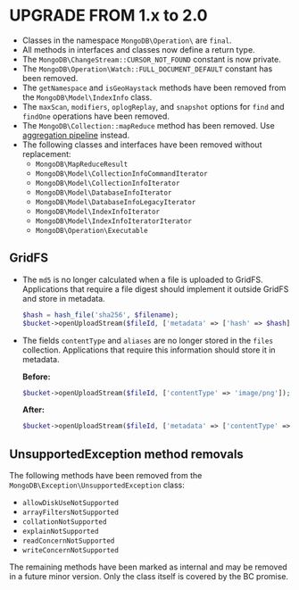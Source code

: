 UPGRADE FROM 1.x to 2.0
========================

 * Classes in the namespace `MongoDB\Operation\` are `final`.
 * All methods in interfaces and classes now define a return type.
 * The `MongoDB\ChangeStream::CURSOR_NOT_FOUND` constant is now private.
 * The `MongoDB\Operation\Watch::FULL_DOCUMENT_DEFAULT` constant has been
   removed.
 * The `getNamespace` and `isGeoHaystack` methods have been removed from the
   `MongoDB\Model\IndexInfo` class.
 * The `maxScan`, `modifiers`, `oplogReplay`, and `snapshot` options for `find`
   and `findOne` operations have been removed.
 * The `MongoDB\Collection::mapReduce` method has been removed. Use
   [aggregation pipeline](https://www.mongodb.com/docs/manual/reference/map-reduce-to-aggregation-pipeline/)
   instead.
 * The following classes and interfaces have been removed without replacement:
   * `MongoDB\MapReduceResult`
   * `MongoDB\Model\CollectionInfoCommandIterator`
   * `MongoDB\Model\CollectionInfoIterator`
   * `MongoDB\Model\DatabaseInfoIterator`
   * `MongoDB\Model\DatabaseInfoLegacyIterator`
   * `MongoDB\Model\IndexInfoIterator`
   * `MongoDB\Model\IndexInfoIteratorIterator`
   * `MongoDB\Operation\Executable`

GridFS
------

 * The `md5` is no longer calculated when a file is uploaded to GridFS.
   Applications that require a file digest should implement it outside GridFS
   and store in metadata.

   ```php
   $hash = hash_file('sha256', $filename);
   $bucket->openUploadStream($fileId, ['metadata' => ['hash' => $hash]]);
   ```

 * The fields `contentType` and `aliases` are no longer stored in the `files`
   collection. Applications that require this information should store it in
   metadata.

   **Before:**
   ```php
   $bucket->openUploadStream($fileId, ['contentType' => 'image/png']);
   ```

   **After:**
   ```php
   $bucket->openUploadStream($fileId, ['metadata' => ['contentType' => 'image/png']]);
   ```

UnsupportedException method removals
------------------------------------

The following methods have been removed from the
`MongoDB\Exception\UnsupportedException` class:
 * `allowDiskUseNotSupported`
 * `arrayFiltersNotSupported`
 * `collationNotSupported`
 * `explainNotSupported`
 * `readConcernNotSupported`
 * `writeConcernNotSupported`

The remaining methods have been marked as internal and may be removed in a
future minor version. Only the class itself is covered by the BC promise.
